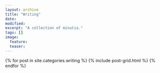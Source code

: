 ```yaml
---
layout: archive
title: "Writing"
date:
modified:
excerpt: "A collection of minutia."
tags: []
image:
  feature:
  teaser:
---
```


<div class="tiles">
{% for post in site.categories.writing %}
  {% include post-grid.html %}
{% endfor %}
</div><!-- /.tiles -->
